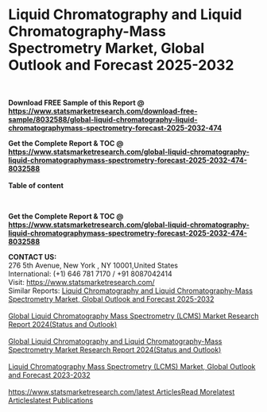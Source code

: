 <h1>Liquid Chromatography and Liquid Chromatography-Mass Spectrometry Market, Global Outlook and Forecast 2025-2032</h1><br/><p><strong>Download FREE Sample of this Report @ <a href="https://www.statsmarketresearch.com/download-free-sample/8032588/global-liquid-chromatography-liquid-chromatographymass-spectrometry-forecast-2025-2032-474">https://www.statsmarketresearch.com/download-free-sample/8032588/global-liquid-chromatography-liquid-chromatographymass-spectrometry-forecast-2025-2032-474</a></strong></p><div><b>Get the Complete Report & TOC @ <a href="https://www.statsmarketresearch.com/global-liquid-chromatography-liquid-chromatographymass-spectrometry-forecast-2025-2032-474-8032588">https://www.statsmarketresearch.com/global-liquid-chromatography-liquid-chromatographymass-spectrometry-forecast-2025-2032-474-8032588</a></b></div><br><b>Table of content</b><p><br><div><b>Get the Complete Report & TOC @ <a href="https://www.statsmarketresearch.com/global-liquid-chromatography-liquid-chromatographymass-spectrometry-forecast-2025-2032-474-8032588">https://www.statsmarketresearch.com/global-liquid-chromatography-liquid-chromatographymass-spectrometry-forecast-2025-2032-474-8032588</a></b></div></p> <b>CONTACT US:</b><br>276 5th Avenue, New York , NY 10001,United States<br>International: (+1) 646 781 7170 / +91 8087042414<br>Visit: <a href="https://www.statsmarketresearch.com/">https://www.statsmarketresearch.com/</a><br>Similar Reports: <a href="https://www.statsmarketresearch.com/global-liquid-chromatography-liquid-chromatographymass-spectrometry-forecast-2025-2032-474-8032588">Liquid Chromatography and Liquid Chromatography-Mass Spectrometry Market, Global Outlook and Forecast 2025-2032</a><br/><br/><a href="https://www.statsmarketresearch.com/global-liquid-chromatography-liquid-chromatographymass-spectrometry-forecast-2025-2032-474-8032588">Global Liquid Chromatography Mass Spectrometry (LCMS) Market Research Report 2024(Status and Outlook)</a><br/><br/><a href="https://www.statsmarketresearch.com/global-liquid-chromatography-liquid-chromatographymass-spectrometry-forecast-2025-2032-474-8032588">Global Liquid Chromatography and Liquid Chromatography-Mass Spectrometry Market Research Report 2024(Status and Outlook)</a><br/><br/><a href="https://www.statsmarketresearch.com/global-liquid-chromatography-liquid-chromatographymass-spectrometry-forecast-2025-2032-474-8032588">Liquid Chromatography Mass Spectrometry (LCMS) Market, Global Outlook and Forecast 2023-2032</a><br/><br/><a href="https://gyeongbokgung.com">https://www.statsmarketresearch.com/</a><a href="https://hallyeomaritime.com">latest Articles</a><a href="https://jingwansa.com">Read More</a><a href=https://nguoiviet.jp/">latest Articles</a><a href="https://www.intelmarketresearch.com/">latest Publications</a>